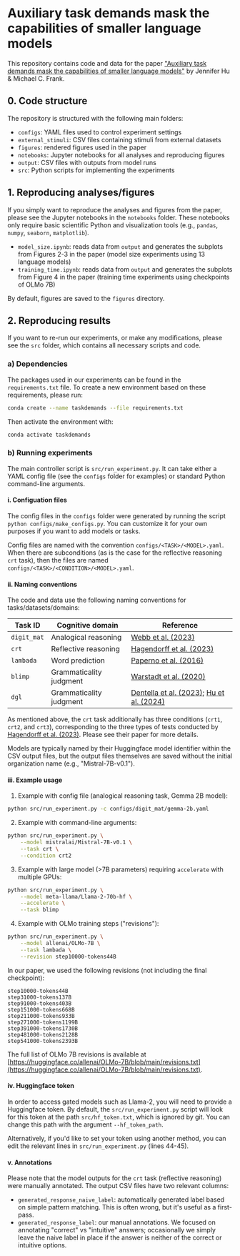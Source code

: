 # Auxiliary task demands mask the capabilities of smaller language models

This repository contains code and data for the paper ["Auxiliary task demands mask the capabilities of smaller language models"](https://arxiv.org/abs/2404.02418) by Jennifer Hu & Michael C. Frank.

## 0. Code structure

The repository is structured with the following main folders:

- `configs`: YAML files used to control experiment settings
- `external_stimuli`: CSV files containing stimuli from external datasets
- `figures`: rendered figures used in the paper
- `notebooks`: Jupyter notebooks for all analyses and reproducing figures
- `output`: CSV files with outputs from model runs
- `src`: Python scripts for implementing the experiments

## 1. Reproducing analyses/figures

If you simply want to reproduce the analyses and figures from the paper,
please see the Jupyter notebooks in the `notebooks` folder. 
These notebooks only require basic scientific Python and visualization tools
(e.g., `pandas`, `numpy`, `seaborn`, `matplotlib`).

- `model_size.ipynb`: reads data from `output` and generates the subplots from Figures 2-3 in the paper (model size experiments using 13 language models)
- `training_time.ipynb`: reads data from `output` and generates the subplots from Figure 4 in the paper (training time experiments using checkpoints of OLMo 7B)

By default, figures are saved to the `figures` directory.

## 2. Reproducing results

If you want to re-run our experiments, or make any modifications,
please see the `src` folder, which contains all necessary scripts and code.

### a) Dependencies

The packages used in our experiments can be found in the `requirements.txt` file.
To create a new environment based on these requirements, please run:
```bash
conda create --name taskdemands --file requirements.txt
```
Then activate the environment with:
```bash
conda activate taskdemands
```

### b) Running experiments

The main controller script is `src/run_experiment.py`. It can take either a YAML config file (see the `configs` folder for examples) or standard Python command-line arguments.

#### i. Configuation files

The config files in the `configs` folder were generated by running the script `python configs/make_configs.py`. You can customize it for your own purposes if you want to add models or tasks.

Config files are named with the convention `configs/<TASK>/<MODEL>.yaml`. When there are subconditions (as is the case for the reflective reasoning `crt` task), then the files are named `configs/<TASK>/<CONDITION>/<MODEL>.yaml`.

#### ii. Naming conventions

The code and data use the following naming conventions for tasks/datasets/domains:

| Task ID      | Cognitive domain  | Reference |
| ------------ | --------------------------- | --------- |
| `digit_mat`  | Analogical reasoning        | [Webb et al. (2023)](https://www.nature.com/articles/s41562-023-01659-w)  |
| `crt`        | Reflective reasoning        | [Hagendorff et al. (2023)](https://www.nature.com/articles/s43588-023-00527-x) |
| `lambada`    | Word prediction             | [Paperno et al. (2016)](https://aclanthology.org/P16-1144/) |
| `blimp`      | Grammaticality judgment     | [Warstadt et al. (2020)](https://direct.mit.edu/tacl/article/doi/10.1162/tacl_a_00321/96452/BLiMP-The-Benchmark-of-Linguistic-Minimal-Pairs) |
| `dgl`        | Grammaticality judgment     | [Dentella et al. (2023)](https://www.pnas.org/doi/10.1073/pnas.2309583120); [Hu et al. (2024)](https://arxiv.org/abs/2402.01676) |

As mentioned above, the `crt` task additionally has three conditions (`crt1`, `crt2`, and `crt3`),
corresponding to the three types of tests conducted by [Hagendorff et al. (2023)](https://www.nature.com/articles/s43588-023-00527-x).
Please see their paper for more details.

Models are typically named by their Huggingface model identifier within the CSV output files, but the output files themselves are saved without the initial organization name (e.g., "Mistral-7B-v0.1").

#### iii. Example usage

1. Example with config file (analogical reasoning task, Gemma 2B model):
```bash
python src/run_experiment.py -c configs/digit_mat/gemma-2b.yaml
```

2. Example with command-line arguments:
```bash
python src/run_experiment.py \
    --model mistralai/Mistral-7B-v0.1 \
    --task crt \
    --condition crt2
```

3. Example with large model (>7B parameters) requiring `accelerate` with multiple GPUs:
```bash
python src/run_experiment.py \
    --model meta-llama/Llama-2-70b-hf \
    --accelerate \
    --task blimp
```

4. Example with OLMo training steps ("revisions"):
```bash
python src/run_experiment.py \
    --model allenai/OLMo-7B \
    --task lambada \
    --revision step10000-tokens44B
```
In our paper, we used the following revisions (not including the final checkpoint):
```
step10000-tokens44B
step31000-tokens137B
step91000-tokens403B
step151000-tokens668B
step211000-tokens933B
step271000-tokens1199B
step391000-tokens1730B
step481000-tokens2128B
step541000-tokens2393B
```
The full list of OLMo 7B revisions is available at [https://huggingface.co/allenai/OLMo-7B/blob/main/revisions.txt](https://huggingface.co/allenai/OLMo-7B/blob/main/revisions.txt).

#### iv. Huggingface token

In order to access gated models such as Llama-2, you will need to provide a Huggingface token.
By default, the `src/run_experiment.py` script will look for this token at the path `src/hf_token.txt`, which is ignored by git. You can change this path with the argument `--hf_token_path`.

Alternatively, if you'd like to set your token using another method, you can edit the relevant lines in `src/run_experiment.py` (lines 44-45).

#### v. Annotations

Please note that the model outputs for the `crt` task (reflective reasoning)
were manually annotated. The output CSV files have two relevant columns:

- `generated_response_naive_label`: automatically generated label based on simple pattern matching. This is often wrong, but it's useful as a first-pass.
- `generated_response_label`: our manual annotations. We focused on annotating "correct" vs "intuitive" answers; occasionally we simply leave the naive label in place if the answer is neither of the correct or intuitive options.